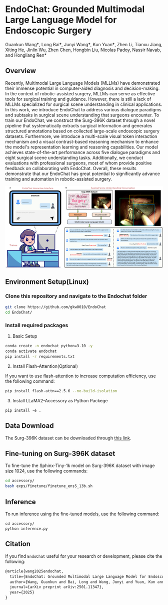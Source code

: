 # EndoChat: Grounded Multimodal Large Language Model for Endoscopic Surgery
Guankun Wang†, Long Bai†, Junyi Wang†, Kun Yuan†, Zhen Li, Tianxu Jiang, Xiting He, Jinlin Wu, Zhen Chen, Hongbin Liu, Nicolas Padoy, Nassir Navab, and Hongliang Ren* <br/>

## Overview
Recently, Multimodal Large Language Models (MLLMs) have demonstrated their immense potential in computer-aided diagnosis and decision-making. In the context of robotic-assisted surgery, MLLMs can serve as effective tools for surgical training and guidance. However, there is still a lack of MLLMs specialized for surgical scene understanding in clinical applications. In this work, we introduce EndoChat to address various dialogue paradigms and subtasks in surgical scene understanding that surgeons encounter. To train our EndoChat, we construct the Surg-396K dataset through a novel pipeline that systematically extracts surgical information and generates structured annotations based on collected large-scale endoscopic surgery datasets. Furthermore, we introduce a multi-scale visual token interaction mechanism and a visual contrast-based reasoning mechanism to enhance the model's representation learning and reasoning capabilities. Our model achieves state-of-the-art performance across five dialogue paradigms and eight surgical scene understanding tasks. Additionally, we conduct evaluations with professional surgeons, most of whom provide positive feedback on collaborating with EndoChat. Overall, these results demonstrate that our EndoChat has great potential to significantly advance training and automation in robotic-assisted surgery.
<p align="center">
  <img 
    width="1000"
    src="./figures/overview.png"
  >
</p>



## Environment Setup(Linux)
### Clone this repository and navigate to the Endochat folder
```bash
git clone https://github.com/gkw0010/EndoChat
cd EndoChat/
```

### Install required packages
1. Basic Setup
```bash
conda create -n endochat python=3.10 -y
conda activate endochat
pip install -r requirements.txt
```
2. Install Flash-Attention(Optional)

If you want to use flash-attention to increase computation efficiency, use the following command:
```bash
pip install flash-attn==2.5.6 --no-build-isolation
```
3. Install LLaMA2-Accessory as Python Packege
```Shell
pip install -e .
```

## Data Download
The Surg-396K dataset can be downloaded through [this link](https://mycuhk-my.sharepoint.com/:f:/g/personal/1155180074_link_cuhk_edu_hk/Eo_sCGxP1ZRKu72NT10fQhkBrJCg9brRs_D_peG7EaxPIg?e=nVvOyQ).

## Fine-tuning on Surg-396K dataset
To fine-tune the Sphinx-Tiny-1k model on Surg-396K dataset with image size 1024, use the following commands:
```bash
cd accessory/
bash exps/finetune/finetune_ens5_13b.sh
```
## Inference
To run inference using the fine-tuned models, use the following command:
```Shell
cd accessory/
python inference.py
```
## Citation

If you find ``EndoChat`` useful for your research or development, please cite the following:

```latex
@article{wang2025endochat,
  title={EndoChat: Grounded Multimodal Large Language Model for Endoscopic Surgery},
  author={Wang, Guankun and Bai, Long and Wang, Junyi and Yuan, Kun and Li, Zhen and Jiang, Tianxu and He, Xiting and Wu, Jinlin and Chen, Zhen and Lei, Zhen and others},
  journal={arXiv preprint arXiv:2501.11347},
  year={2025}
}
```




